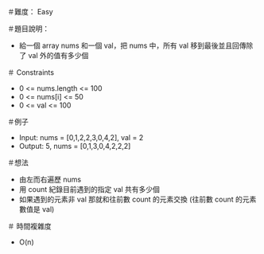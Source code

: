 ＃難度： Easy

＃題目說明： 
- 給一個 array nums 和一個 val，把 nums 中，所有 val 移到最後並且回傳除了 val 外的值有多少個

＃ Constraints
- 0 <= nums.length <= 100
- 0 <= nums[i] <= 50
- 0 <= val <= 100

＃例子
- Input: nums = [0,1,2,2,3,0,4,2], val = 2
- Output: 5, nums = [0,1,3,0,4,2,2,2]

＃想法
- 由左而右遍歷 nums 
- 用 count 紀錄目前遇到的指定 val 共有多少個
- 如果遇到的元素非 val 那就和往前數 count 的元素交換 (往前數 count 的元素數值是 val)

＃ 時間複雜度
- O(n)




    


 


